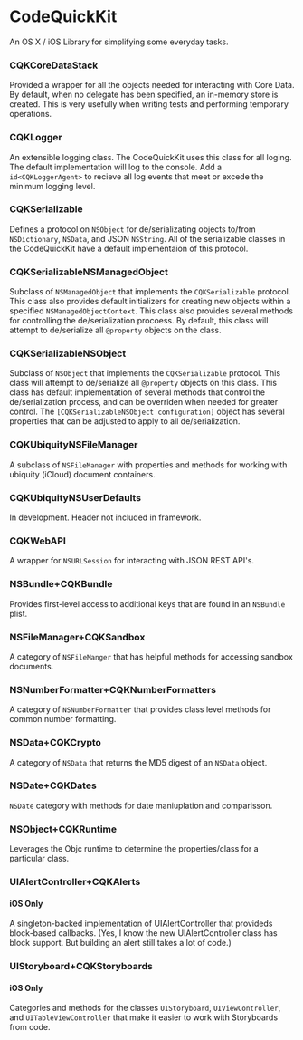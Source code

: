 # CodeQuickKit

An OS X / iOS Library for simplifying some everyday tasks.

### CQKCoreDataStack

Provided a wrapper for all the objects needed for interacting with Core Data.
By default, when no delegate has been specified, an in-memory store is created. This is very usefully when writing tests and performing temporary operations.

### CQKLogger

An extensible logging class. The CodeQuickKit uses this class for all loging. The default implementation will log to the console.
Add a `id<CQKLoggerAgent>` to recieve all log events that meet or excede the minimum logging level.

### CQKSerializable

Defines a protocol on `NSObject` for de/serializating objects to/from `NSDictionary`, `NSData`, and JSON `NSString`.
All of the serializable classes in the CodeQuickKit have a default implementaion of this protocol.

### CQKSerializableNSManagedObject

Subclass of `NSManagedObject` that implements the `CQKSerializable` protocol. This class also provides default initializers for creating new objects within a specified `NSManagedObjectContext`.
This class also provides several methods for controlling the de/serialization procoess.
By default, this class will attempt to de/serialize all `@property` objects on the class.

### CQKSerializableNSObject

Subclass of `NSObject` that implements the `CQKSerializable` protocol. This class will attempt to de/serialize all `@property` objects on this class.
This class has default implementation of several methods that control the de/serialization process, and can be overriden when needed for greater control.
The `[CQKSerializableNSObject configuration]` object has several properties that can be adjusted to apply to all de/serialization.

### CQKUbiquityNSFileManager

A subclass of `NSFileManager` with properties and methods for working with ubiquity (iCloud) document containers.

### CQKUbiquityNSUserDefaults

In development. Header not included in framework.

### CQKWebAPI

A wrapper for `NSURLSession` for interacting with JSON REST API's.

### NSBundle+CQKBundle

Provides first-level access to additional keys that are found in an `NSBundle` plist.

### NSFileManager+CQKSandbox

A category of `NSFileManger` that has helpful methods for accessing sandbox documents.

### NSNumberFormatter+CQKNumberFormatters

A category of `NSNumberFormatter` that provides class level methods for common number formatting.

### NSData+CQKCrypto

A category of `NSData` that returns the MD5 digest of an `NSData` object.

### NSDate+CQKDates

`NSDate` category with methods for date maniuplation and comparisson.

### NSObject+CQKRuntime

Leverages the Objc runtime to determine the properties/class for a particular class.

### UIAlertController+CQKAlerts

#### iOS Only
A singleton-backed implementation of UIAlertController that provideds block-based callbacks. (Yes, I know the new UIAlertController class has block support. But building an alert still takes a lot of code.)

### UIStoryboard+CQKStoryboards

#### iOS Only
Categories and methods for the classes `UIStoryboard`, `UIViewController`, and `UITableViewController` that make it easier to work with Storyboards from code.
